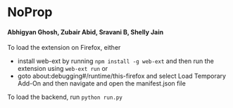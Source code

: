 # NoProp

#### Abhigyan Ghosh, Zubair Abid, Sravani B, Shelly Jain

To load the extension on Firefox, either

- install web-ext by running `npm install -g web-ext` and then run the extension using `web-ext run` or
- goto about:debugging#/runtime/this-firefox and select Load Temporary Add-On and then navigate and open the manifest.json file


To load the backend, run `python run.py`
